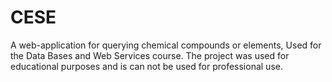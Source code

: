 # CESE

A web-application for querying chemical compounds or elements, Used for the Data Bases and Web Services course. The project was used for educational purposes and is can not be used for professional use.